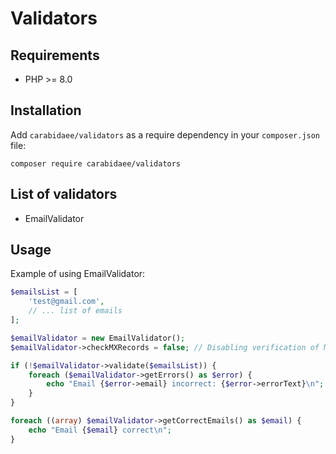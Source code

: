 # Validators

## Requirements

* PHP >= 8.0

## Installation

Add `carabidaee/validators` as a require dependency in your `composer.json` file:

```
composer require carabidaee/validators
```

## List of validators

* EmailValidator

## Usage

Example of using EmailValidator: 

```php
$emailsList = [
    'test@gmail.com',
    // ... list of emails
];

$emailValidator = new EmailValidator();
$emailValidator->checkMXRecords = false; // Disabling verification of MX records

if (!$emailValidator->validate($emailsList)) {
    foreach ($emailValidator->getErrors() as $error) {
        echo "Email {$error->email} incorrect: {$error->errorText}\n";
    }
}

foreach ((array) $emailValidator->getCorrectEmails() as $email) {
    echo "Email {$email} correct\n"; 
}
```